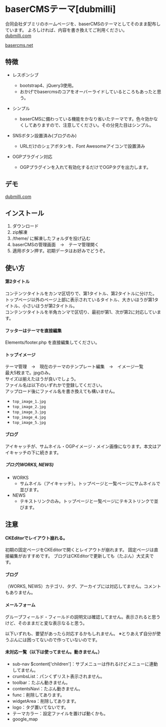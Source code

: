 # baserCMSテーマ[dubmilli]

合同会社ダブミリのホームページを、baserCMSのテーマとしてそのまま配布しています。
よろしければ、内容を書き換えてご利用ください。  
[dubmilli.com](https://dubmilli.com/)

[basercms.net](https://basercms.net/)

## 特徴

- レスポンシブ
	- bootstrap4、jQuery3使用。  
	- おかげでbasercmsのコアをオーバーライドしているところもあったと思う。

- シンプル
	- baserCMSに備わっている機能をかなり省いたテーマです。色々効かなくしてありますので、注意してください。その分見た目はシンプル。

- SNSボタン設置済み(ブログのみ)
	- URLだけのシェアボタンを、Font Awesomeアイコンで設置済み

- OGPプラグイン対応
	- OGPプラグインを入れて有効化するだけでOGPタグを出力します。


## デモ

[dubmilli.com](https://dubmilli.com/)


## インストール

1. ダウンロード
2. zip解凍
3. /theme/ に解凍したフォルダを投げ込む
4. baserCMSの管理画面　→　テーマ管理開く
5. 適用ボタン押す。初期データはお好みでどうぞ。


## 使い方

#### 第2タイトル
コンテンツタイトルをカンマ区切りで、第1タイトル、第2タイトルに分けた。  
トップページ以外のページ上部に表示されているタイトル、大きいほうが第1タイトル、小さいほうが第2タイトル。  
コンテンツタイトルを半角カンマで区切り、最初が第1、次が第2に対応しています。  

#### フッターはテーマを直接編集
Elements/footer.php を直接編集してください。

#### トップイメージ
テーマ管理　→　現在のテーマのテンプレート編集　→　イメージ一覧  
最大5枚まで。jpgのみ。  
サイズは揃えたほうが良いでしょう。  
ファイル名は以下のいずれかで登録してください。  
アップロード後にファイル名を書き換えても構いません。  
  
- `top_image_1.jpg`
- `top_image_2.jpg`
- `top_image_3.jpg`
- `top_image_4.jpg`
- `top_image_5.jpg`


#### ブログ
アイキャッチが、サムネイル・OGPイメージ・メイン画像になります。本文はアイキャッチの下に続きます。

##### ブログ(WORKS, NEWS)

- WORKS
	- サムネイル（アイキャッチ）。トップページと一覧ページにサムネイルで並びます。
- NEWS
	- テキストリンクのみ。トップページと一覧ページにテキストリンクで並びます。
	


## 注意

#### CKEditorでレイアウト崩れる。
初期の固定ページをCKEditorで開くとレイアウトが崩れます。
固定ページは直接編集がおすすめです。
ブログはCKEditorで更新しても（たぶん）大丈夫です。


#### ブログ
（WORKS, NEWS）カテゴリ、タグ、アーカイブには対応してません。コメントもありません。


#### メールフォーム
グループフィールド・フィールドの説明文は確認してません。表示されると思うけど、そのままだと変な表示なると思う。


以下いずれも、要望があったら対応するかもしれません。
※とりあえず自分が使うぶんには困ってないので作っていないのです。

#### 未対応一覧（以下は使ってません。動きません。）
- sub-nav $content['children']：サブメニューは作れるけどメニューに連動してません。
- crumbsList：パンくずリスト表示されません。
- toolbar：たぶん動きません。
- contentsNavi：たぶん動きません。
- func：削除してあります。
- widgetArea：削除してあります。
- logo：タグ置いてないです。
- テーマカラー：設定ファイルを置けば動くかも。
- google_map

